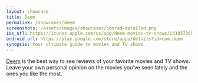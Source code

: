 ```yaml
---
layout: showcase
title: Deem
permalink: /showcases/deem
screenshots: /assets/images/showcases/conrad-detailed.png
ios_url: https://itunes.apple.com/us/app/deem-movies-tv-shows/id1057365760?mt=8
android_url: https://play.google.com/store/apps/details?id=com.deem
synopsis: Your ultimate guide to movies and TV shows
---
```

[Deem](http://deemapp.co/) is the best way to see reviews of your favorite
movies and TV shows. Leave your own personal opinion on the movies you’ve
seen lately and the ones you like the most.

